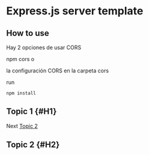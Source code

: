 # Express.js server template
## How to use

Hay 2 opciones de usar CORS

npm cors o

la configuración CORS en la carpeta cors

run 
```
npm install
```

## Topic 1 {#H1}
Next [Topic 2](#H2)

## Topic 2 {#H2}